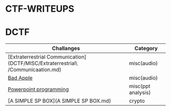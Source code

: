 # CTF-WRITEUPS

# DCTF

Challanges                                               |Category          |
|------------                                            |--------
|[Extraterrestrial Communication](DCTF/MISC/Extraterrestrial\ /Communicaation.md)   | misc(audio)      |
|[Bad Apple](badapple.md)                                |misc(audio)       |
|[Powerpoint programming](powerpointprogramming.md)      |misc(ppt analysis)|
|[A SIMPLE SP BOX](A SIMPLE SP BOX.md)       |crypto|   |
